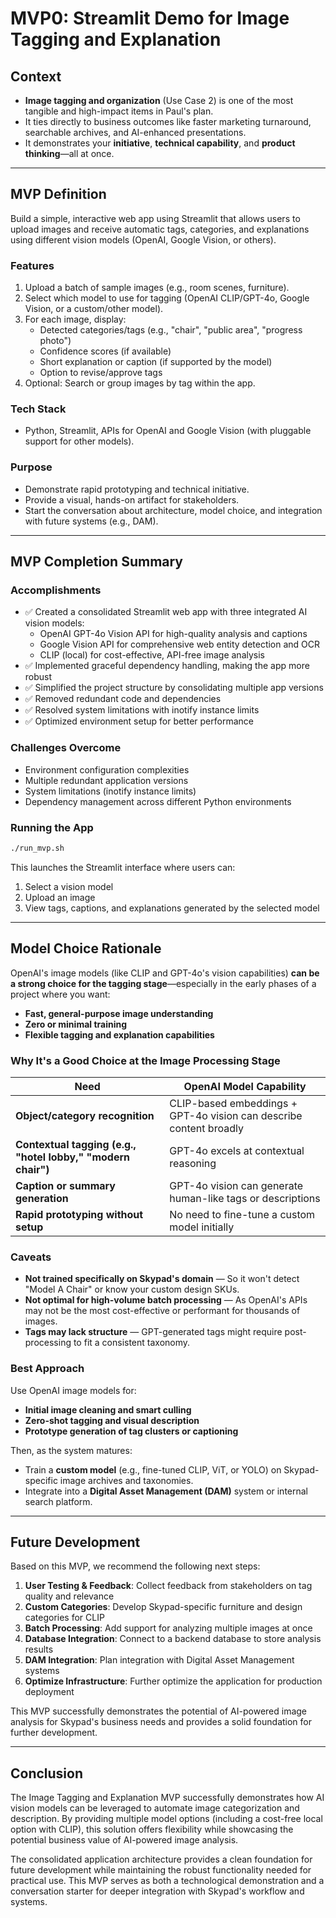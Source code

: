 # MVP0: Streamlit Demo for Image Tagging and Explanation

## **Context**
* **Image tagging and organization** (Use Case 2) is one of the most tangible and high-impact items in Paul's plan.
* It ties directly to business outcomes like faster marketing turnaround, searchable archives, and AI-enhanced presentations.
* It demonstrates your **initiative**, **technical capability**, and **product thinking**—all at once.

---

## MVP Definition

Build a simple, interactive web app using Streamlit that allows users to upload images and receive automatic tags, categories, and explanations using different vision models (OpenAI, Google Vision, or others).

### Features
1. Upload a batch of sample images (e.g., room scenes, furniture).
2. Select which model to use for tagging (OpenAI CLIP/GPT-4o, Google Vision, or a custom/other model).
3. For each image, display:
   - Detected categories/tags (e.g., "chair", "public area", "progress photo")
   - Confidence scores (if available)
   - Short explanation or caption (if supported by the model)
   - Option to revise/approve tags
4. Optional: Search or group images by tag within the app.

### Tech Stack
- Python, Streamlit, APIs for OpenAI and Google Vision (with pluggable support for other models).

### Purpose
- Demonstrate rapid prototyping and technical initiative.
- Provide a visual, hands-on artifact for stakeholders.
- Start the conversation about architecture, model choice, and integration with future systems (e.g., DAM).

---

## MVP Completion Summary

### Accomplishments
- ✅ Created a consolidated Streamlit web app with three integrated AI vision models:
  - OpenAI GPT-4o Vision API for high-quality analysis and captions
  - Google Vision API for comprehensive web entity detection and OCR
  - CLIP (local) for cost-effective, API-free image analysis
- ✅ Implemented graceful dependency handling, making the app more robust
- ✅ Simplified the project structure by consolidating multiple app versions
- ✅ Removed redundant code and dependencies
- ✅ Resolved system limitations with inotify instance limits
- ✅ Optimized environment setup for better performance

### Challenges Overcome
- Environment configuration complexities
- Multiple redundant application versions
- System limitations (inotify instance limits)
- Dependency management across different Python environments

### Running the App
```bash
./run_mvp.sh
```

This launches the Streamlit interface where users can:
1. Select a vision model
2. Upload an image
3. View tags, captions, and explanations generated by the selected model

---

## Model Choice Rationale

OpenAI's image models (like CLIP and GPT-4o's vision capabilities) **can be a strong choice for the tagging stage**—especially in the early phases of a project where you want:

- **Fast, general-purpose image understanding**
- **Zero or minimal training**
- **Flexible tagging and explanation capabilities**

### Why It's a Good Choice at the Image Processing Stage

| Need                                                         | OpenAI Model Capability                                            |
| ------------------------------------------------------------ | ------------------------------------------------------------------ |
| **Object/category recognition**                              | CLIP-based embeddings + GPT-4o vision can describe content broadly |
| **Contextual tagging (e.g., "hotel lobby," "modern chair")** | GPT-4o excels at contextual reasoning                              |
| **Caption or summary generation**                            | GPT-4o vision can generate human-like tags or descriptions         |
| **Rapid prototyping without setup**                          | No need to fine-tune a custom model initially                      |

### Caveats

- **Not trained specifically on Skypad's domain** — So it won't detect "Model A Chair" or know your custom design SKUs.
- **Not optimal for high-volume batch processing** — As OpenAI's APIs may not be the most cost-effective or performant for thousands of images.
- **Tags may lack structure** — GPT-generated tags might require post-processing to fit a consistent taxonomy.

### Best Approach

Use OpenAI image models for:

- **Initial image cleaning and smart culling**
- **Zero-shot tagging and visual description**
- **Prototype generation of tag clusters or captioning**

Then, as the system matures:

- Train a **custom model** (e.g., fine-tuned CLIP, ViT, or YOLO) on Skypad-specific image archives and taxonomies.
- Integrate into a **Digital Asset Management (DAM)** system or internal search platform.

---

## Future Development

Based on this MVP, we recommend the following next steps:

1. **User Testing & Feedback**: Collect feedback from stakeholders on tag quality and relevance
2. **Custom Categories**: Develop Skypad-specific furniture and design categories for CLIP
3. **Batch Processing**: Add support for analyzing multiple images at once
4. **Database Integration**: Connect to a backend database to store analysis results
5. **DAM Integration**: Plan integration with Digital Asset Management systems
6. **Optimize Infrastructure**: Further optimize the application for production deployment

This MVP successfully demonstrates the potential of AI-powered image analysis for Skypad's business needs and provides a solid foundation for further development.

---

## Conclusion

The Image Tagging and Explanation MVP successfully demonstrates how AI vision models can be leveraged to automate image categorization and description. By providing multiple model options (including a cost-free local option with CLIP), this solution offers flexibility while showcasing the potential business value of AI-powered image analysis.

The consolidated application architecture provides a clean foundation for future development while maintaining the robust functionality needed for practical use. This MVP serves as both a technological demonstration and a conversation starter for deeper integration with Skypad's workflow and systems.
